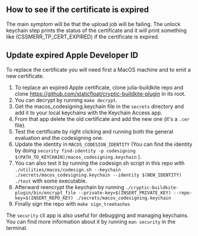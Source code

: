 ## How to see if the certificate is expired

The main symptom will be that the upload job will be failing. The unlock keychain step prints the status of the certificate and it will print something like (CSSMERR_TP_CERT_EXPIRED) if the certificate is expired.

## Update expired Apple Developer ID

To replace the certificate you will need first a MacOS machine and to emit a new certificate.

1. To replace an expired Apple certificate, clone julia-buildkite repo and clone https://github.com/staticfloat/cryptic-buildkite-plugin in its root.
2. You can decrypt by running `make decrypt`.
3. Get the macos_codesigning.keychain file in the `secrets` directory and add it to your local keychains with the Keychain Access app.
4. From that app delete the old certificate and add the new one (it's a `.cer` file).
5. Test the certificate by right clicking and running both the general evaluation and the codesigning one.
6. Update the identity in `MACOS_CODESIGN_IDENTITY` (You can find the identity by doing `security find-identity -p codesigning $(PATH_TO_KEYCHAIN)/macos_codesigning.keychain` ).
7. You can also test it by running the codesign.sh script in this repo with `./utilities/macos/codesign.sh --keychain ./secrets/macos_codesigning.keychain --identity $(NEW_IDENTITY) ./test` with some executable.
8. Afterward reencrypt the keychain by running `./cryptic-buildkite-plugin/bin/encrypt_file --private-key=$(INSERT_PRIVATE_KEY) --repo-key=$(INSERT_REPO_KEY) ./secrets/macos_codesigning.keychain`
9. Finally sign the repo with `make sign_treehashes`

The `security` cli app is also useful for debugging and managing keychains. You can find more information about it by running `man security` in the terminal.